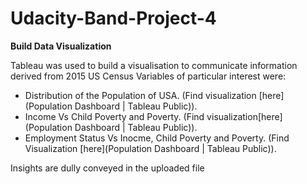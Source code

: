 # Udacity-Band-Project-4

**Build Data Visualization**

Tableau was used to  build  a visualisation to communicate  information derived from 2015 US Census
Variables  of particular interest were:
- Distribution of the Population of USA. (Find visualization [here](Population Dashboard | Tableau Public)).
- Income Vs Child Poverty and Poverty. (Find visualization[here](Population Dashboard | Tableau Public)).
- Employment Status Vs Inocme, Child Poverty and Poverty. (Find Visualization [here](Population Dashboard | Tableau Public)).

Insights are dully conveyed in the uploaded file
